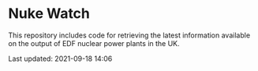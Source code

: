 # Nuke Watch

This repository includes code for retrieving the latest information available on the output of EDF nuclear power plants in the UK.

Last updated: 2021-09-18 14:06